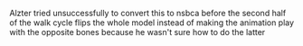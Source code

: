 Alzter tried unsuccessfully to convert this to nsbca before
the second half of the walk cycle flips the whole model instead of making the animation play with the opposite bones because he wasn't sure how to do the latter